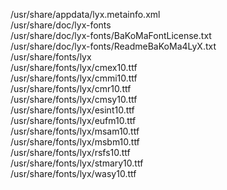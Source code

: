 /usr/share/appdata/lyx.metainfo.xml  
/usr/share/doc/lyx-fonts  
/usr/share/doc/lyx-fonts/BaKoMaFontLicense.txt  
/usr/share/doc/lyx-fonts/ReadmeBaKoMa4LyX.txt  
/usr/share/fonts/lyx  
/usr/share/fonts/lyx/cmex10.ttf  
/usr/share/fonts/lyx/cmmi10.ttf  
/usr/share/fonts/lyx/cmr10.ttf  
/usr/share/fonts/lyx/cmsy10.ttf  
/usr/share/fonts/lyx/esint10.ttf  
/usr/share/fonts/lyx/eufm10.ttf  
/usr/share/fonts/lyx/msam10.ttf  
/usr/share/fonts/lyx/msbm10.ttf  
/usr/share/fonts/lyx/rsfs10.ttf  
/usr/share/fonts/lyx/stmary10.ttf  
/usr/share/fonts/lyx/wasy10.ttf  
